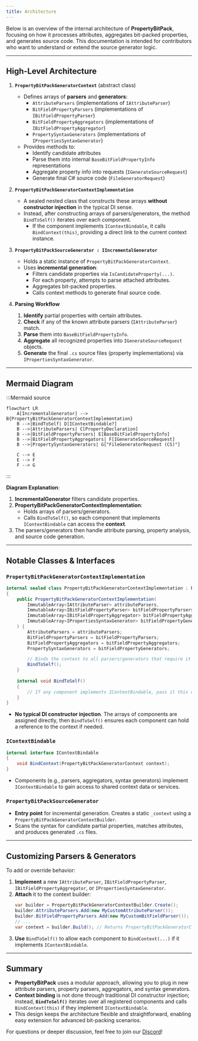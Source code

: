 ```yaml
---
title: Architecture
---
```


Below is an overview of the internal architecture of **PropertyBitPack**, focusing on how it processes attributes, aggregates bit-packed properties, and generates source code. This documentation is intended for contributors who want to understand or extend the source generator logic.

---

## High-Level Architecture

1. **`PropertyBitPackGeneratorContext`** (abstract class)  
   - Defines arrays of **parsers** and **generators**:
     - `AttributeParsers` (implementations of `IAttributeParser`)
     - `BitFieldPropertyParsers` (implementations of `IBitFieldPropertyParser`)
     - `BitFieldPropertyAggregators` (implementations of `IBitFieldPropertyAggregator`)
     - `PropertySyntaxGenerators` (implementations of `IPropertiesSyntaxGenerator`)
   - Provides methods to:
     - Identify candidate attributes
     - Parse them into internal `BaseBitFieldPropertyInfo` representations
     - Aggregate property info into requests (`IGenerateSourceRequest`)
     - Generate final C# source code (`FileGeneratorRequest`)

2. **`PropertyBitPackGeneratorContextImplementation`**  
   - A sealed nested class that constructs these arrays **without constructor injection** in the typical DI sense.
   - Instead, after constructing arrays of parsers/generators, the method `BindToSelf()` iterates over each component.  
     - If the component implements `IContextBindable`, it calls `BindContext(this)`, providing a direct link to the current context instance.

3. **`PropertyBitPackSourceGenerator : IIncrementalGenerator`**  
   - Holds a static instance of `PropertyBitPackGeneratorContext`.
   - Uses **incremental generation**:
     - Filters candidate properties via `IsCandidateProperty(...)`.
     - For each property, attempts to parse attached attributes.
     - Aggregates bit-packed properties.
     - Calls context methods to generate final source code.

4. **Parsing Workflow**  
   1. **Identify** partial properties with certain attributes.  
   2. **Check** if any of the known attribute parsers (`IAttributeParser`) match.  
   3. **Parse** them into `BaseBitFieldPropertyInfo`.  
   4. **Aggregate** all recognized properties into `IGenerateSourceRequest` objects.  
   5. **Generate** the final `.cs` source files (property implementations) via `IPropertiesSyntaxGenerator`.

---

## Mermaid Diagram

:::Mermaid source
```
flowchart LR
    A[IncrementalGenerator] --> B{PropertyBitPackGeneratorContextImplementation}
    B -->|BindToSelf| D[IContextBindable?]
    B -->|AttributeParsers| C[PropertyDeclaration]
    B -->|BitFieldPropertyParsers| E[BaseBitFieldPropertyInfo]
    B -->|BitFieldPropertyAggregators| F[IGenerateSourceRequest]
    B -->|PropertySyntaxGenerators| G["FileGeneratorRequest (CS)"]

    C --> E
    E --> F
    F --> G
```
:::


**Diagram Explanation**:  
1. **IncrementalGenerator** filters candidate properties.  
2. **PropertyBitPackGeneratorContextImplementation**:
   - Holds arrays of parsers/generators.
   - Calls `BindToSelf()`, so each component that implements `IContextBindable` can access the **context**.  
3. The parsers/generators then handle attribute parsing, property analysis, and source code generation.

---

## Notable Classes & Interfaces

### `PropertyBitPackGeneratorContextImplementation`

```csharp
internal sealed class PropertyBitPackGeneratorContextImplementation : PropertyBitPackGeneratorContext
{
    public PropertyBitPackGeneratorContextImplementation(
        ImmutableArray<IAttributeParser> attributeParsers,
        ImmutableArray<IBitFieldPropertyParser> bitFieldPropertyParsers,
        ImmutableArray<IBitFieldPropertyAggregator> bitFieldPropertyAggregators,
        ImmutableArray<IPropertiesSyntaxGenerator> bitFieldPropertyGenerators
    ) {
        AttributeParsers = attributeParsers;
        BitFieldPropertyParsers = bitFieldPropertyParsers;
        BitFieldPropertyAggregators = bitFieldPropertyAggregators;
        PropertySyntaxGenerators = bitFieldPropertyGenerators;

        // Binds the context to all parsers/generators that require it
        BindToSelf();
    }
    
    internal void BindToSelf()
    {
        // If any component implements IContextBindable, pass it this context
    }
}
```

- **No typical DI constructor injection**. The arrays of components are assigned directly, then `BindToSelf()` ensures each component can hold a reference to the context if needed.

### `IContextBindable`
```csharp
internal interface IContextBindable
{
    void BindContext(PropertyBitPackGeneratorContext context);
}
```
- Components (e.g., parsers, aggregators, syntax generators) implement `IContextBindable` to gain access to shared context data or services.

### `PropertyBitPackSourceGenerator`
- **Entry point** for incremental generation. Creates a static `_context` using a `PropertyBitPackGeneratorContextBuilder`.
- Scans the syntax for candidate partial properties, matches attributes, and produces generated `.cs` files.

---

## Customizing Parsers & Generators

To add or override behavior:

1. **Implement** a new `IAttributeParser`, `IBitFieldPropertyParser`, `IBitFieldPropertyAggregator`, or `IPropertiesSyntaxGenerator`.
2. **Attach** it to the context builder:
   ```csharp
   var builder = PropertyBitPackGeneratorContextBuilder.Create();
   builder.AttributeParsers.Add(new MyCustomAttributeParser());
   builder.BitFieldPropertyParsers.Add(new MyCustomBitFieldParser());
   // ...
   var context = builder.Build(); // Returns PropertyBitPackGeneratorContextImplementation
   ```
3. **Use** `BindToSelf()` to allow each component to `BindContext(...)` if it implements `IContextBindable`.

---

## Summary

- **PropertyBitPack** uses a modular approach, allowing you to plug in new attribute parsers, property parsers, aggregators, and syntax generators.  
- **Context binding** is not done through traditional DI constructor injection; instead, **`BindToSelf()`** iterates over all registered components and calls `BindContext(this)` if they implement `IContextBindable`.  
- This design keeps the architecture flexible and straightforward, enabling easy extension for advanced bit-packing scenarios.

For questions or deeper discussion, feel free to join our [Discord](https://discord.gg/RpxD2BeNsZ)!